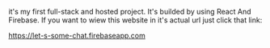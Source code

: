 it's my first full-stack and hosted project. It's builded by using React And Firebase. If you want to wiew this website in it's actual url just click that link:

https://let-s-some-chat.firebaseapp.com
